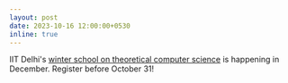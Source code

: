 ```yaml
---
layout: post
date: 2023-10-16 12:00:00+0530
inline: true
---
```


IIT Delhi's <a href="https://cstheory.iitd.ac.in/winter-school/index.html" target="_blank">winter school on theoretical computer science</a> is happening in December. Register before October 31!
